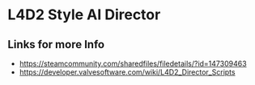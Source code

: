# L4D2 Style AI Director

## Links for more Info

* https://steamcommunity.com/sharedfiles/filedetails/?id=147309463
* https://developer.valvesoftware.com/wiki/L4D2_Director_Scripts
